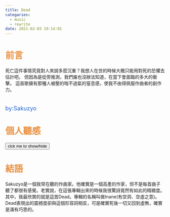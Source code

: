 ```yaml
---
title: Dead
categaries:
  - music
  - rewrite
date: 2021-02-03 19:14:01
---
```


# <div style="color: rgb(233, 146, 66);">前言</div>
死亡這件事情究竟對人來說多麼沉重？我想人在世的時候大概只能用對死的恐懼去估計吧。
但因為是從旁推測，我們誰也沒辦法知道，在當下會面臨的多大的衝擊。
這首歌擁有那種人被壓的喘不過氣的窒息感，使我不由得佩服作曲者的創作力。

<!-- more -->

<script src="/js/insertBtn.js"></script>
# <div style="color: rgb(233, 147, 66);"></div>
<div style="font-size:large;color: rgb(35, 100, 210);">by:Sakuzyo</div>
<div class="playerBlock">
<div id="player1" class="player"></div>
</div>

# <div style="color: rgb(233, 146, 66);">個人聽感</div>

<button onclick="inverseDisplay(&quot;btnGroup1&quot;)" class="inverseBtn">clck me to show/hide</button>

<div id="btnGroup1" class="animate__animated animate__fadeIn"></div>

<script>
  var btnList1=[
    {text:"0:00~0:04<br/>開頭，就像被旋律浸入水中，周圍聲響變得模糊不清。",start:0,end:4},
    {text:"0:04~0:05<br/>沈重的東西敲擊了類似玻璃的物品，發出了破裂的聲音。如同生命之脆弱，在無情的摧殘下，依舊難逃破碎的命運。",start:4,end:5},
    {text:"0:20~0:21<br/>這邊有一個充能的聲響，很像是醫院在搶救病人時使用電擊去顫器。",start:20,end:21},
    {text:"0:59~1:12<br/>意識無法控制的繼續往下沉，周圍不時好像有些助力向上，卻發現無法抵銷那股往下扯的力量。",start:59,end:72},
    {text:"2:08~2:35<br/>可以聽到有些呢喃，和烏鴉的叫聲，在某些意含中，烏鴉被認為是不祥的存在，也大概知道這首歌曲的走向是如何。",start:128,end:155},
    {text:"3:41~4:24<br/>在一個瞬間（這邊用將音整個收起又一個重拍突顯），意識或者突然再也無法維持清晰。後面有雜訊中斷的聲響。是否在意指靈魂即將與肉體分離？",start:222,end:264},
    {text:"all<br/>整首曲子不斷的重複著一個節奏，被困在一個時空裡，迷失方向。在整首的曲子中，斷斷續續的低沉Bass和細碎的聲響，都不斷的表現出生命力逐漸消亡。Bass每一個彈奏，就像心跳隨時要停下來，不由得繃緊神經；細碎的聲響，則是身體機能不斷衰退的警示。",start:0,end:264}
  ];
  buildBtnGroup(btnList1,1);
</script>

# <div style="color: rgb(233, 146, 66);">結語</div>
Sakuzyo是一個我常在聽的作曲家。他確實是一個高產的作家，但不是每首曲子聽了都很有感覺。老實說，在這張專輯出來的時候我很驚訝竟然有如此的精緻度。其中，我最欣賞的就是這首Dead。專輯的名稱叫做Inane(有空洞、空虛之意)。Dead表現出的震撼度卻與這個形容詞相反，可是確實死後一切又回到虛無，確實是滿有巧思的。
<script>var plist=["1SNfAZo168Y"];</script>
<script src="/js/player.js"></script>